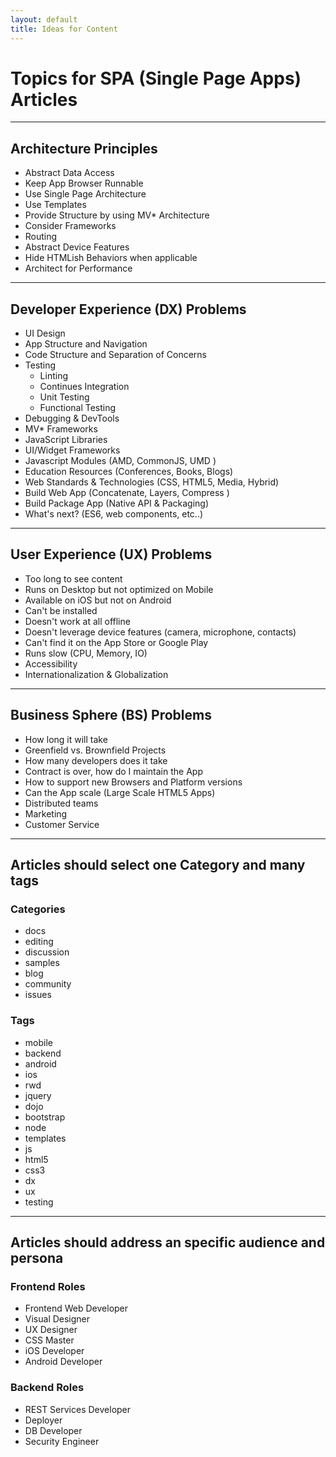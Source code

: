 ```yaml
---
layout: default
title: Ideas for Content
---
```


# Topics for SPA (Single Page Apps) Articles
---
## Architecture Principles
- Abstract Data Access
- Keep App Browser Runnable
- Use Single Page Architecture
- Use Templates
- Provide Structure by using MV* Architecture
- Consider Frameworks
- Routing
- Abstract Device Features
- Hide HTMLish Behaviors when applicable
- Architect for Performance

---
## Developer Experience (DX) Problems
- UI Design
- App Structure and Navigation
- Code Structure and Separation of Concerns
- Testing
    - Linting
    - Continues Integration
    - Unit Testing
    - Functional Testing
- Debugging & DevTools
- MV* Frameworks
- JavaScript Libraries
- UI/Widget Frameworks
- Javascript Modules (AMD, CommonJS, UMD )
- Education Resources (Conferences, Books, Blogs)
- Web Standards & Technologies (CSS, HTML5, Media, Hybrid)
- Build Web App (Concatenate, Layers, Compress )
- Build Package App (Native API & Packaging)
- What's next? (ES6, web components, etc..)

---
## User Experience (UX) Problems
- Too long to see content
- Runs on Desktop but not optimized on Mobile
- Available on iOS but not on Android
- Can't be installed
- Doesn't work at all offline
- Doesn't leverage device features (camera, microphone, contacts)
- Can't find it on the App Store or Google Play
- Runs slow (CPU, Memory, IO)
- Accessibility
- Internationalization & Globalization

---
## Business Sphere (BS) Problems
- How long it will take
- Greenfield vs. Brownfield Projects
- How many developers does it take
- Contract is over, how do I maintain the App
- How to support new Browsers and Platform versions
- Can the App scale (Large Scale HTML5 Apps)
- Distributed teams
- Marketing
- Customer Service

---
## Articles should select one Category and many tags
### Categories
- docs
- editing
- discussion
- samples
- blog
- community
- issues

### Tags
- mobile
- backend
- android
- ios
- rwd
- jquery
- dojo
- bootstrap
- node
- templates
- js
- html5
- css3
- dx
- ux
- testing

---
## Articles should address an specific audience and persona

### Frontend Roles
- Frontend Web Developer
- Visual Designer
- UX Designer
- CSS Master
- iOS Developer
- Android Developer

### Backend Roles
- REST Services Developer
- Deployer
- DB Developer
- Security Engineer